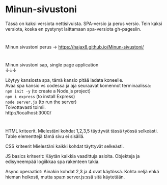 # Minun-sivustoni
Tässä on kaksi versiota nettisivuista. SPA-versio ja perus versio. Tein kaksi versiota, koska en pystynyt laittamaan spa-versiota
gh-pagesiin.


#
Minun sivustoni perus -> https://hajax8.github.io/Minun-sivustoni/
#

 Minun sivustoni sap, single page application  
 ↓↓↓  
 
 Löytyy kansiosta spa, tämä kansio pitää ladata koneelle.  
 Avaa spa kansio vs codessa ja aja seuraavat komennot terminaalissa:  
    `npm init -y` (to create a Node.js project)  
    `npm i express` (to install Express)  
    `node server.js` (to run the server)  
Toivottavasti toimii.  
http://localhost:3000/

#

HTML kriteerit. 
Mielestäni kohdat 1,2,3,5 täyttyvät tässä työssä selkeästi.
Table elementtejä tämä sivu ei sisällä.

CSS kriteerit
Mielestäni kaikki kohdat täyttyvät selkeästi.

JS basics kriteerit:
Käytän kaikkia vaadittuja asioita. 
Objekteja ja edisyneempää logiikkaa spa rakenteen takia.

Async operaatiot:
Ainakin kohdat 2,3 ja 4 ovat käytössä.
Kohta neljä ehkä hieman heikosti, mutta spa:n server.js:ssä sitä käytetään.




